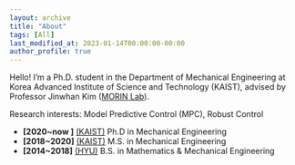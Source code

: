 ```yaml
---
layout: archive
title: "About"
tags: [All]
last_modified_at: 2023-01-14T00:00:00-00:00
author_profile: true
---
```


Hello! I’m a Ph.D. student in the Department of Mechanical Engineering at Korea Advanced Institute of Science and Technology (KAIST), advised by Professor Jinwhan Kim ([MORIN Lab](http://morin.kaist.ac.kr/)). 

Research interests: Model Predictive Control (MPC), Robust Control

* **[2020~now ]** [(KAIST)](https://me.kaist.ac.kr/main/main.html) Ph.D in Mechanical Engineering 
* **[2018~2020]** [(KAIST)](https://me.kaist.ac.kr/main/main.html) M.S. in Mechanical Engineering 
* **[2014~2018]** [(HYU)](http://math.hanyang.ac.kr/) B.S. in Mathematics & Mechanical Engineering 